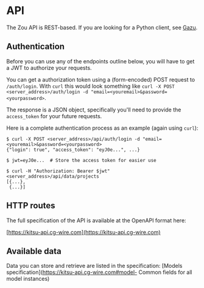 # API

The Zou API is REST-based. If you are looking for a Python client, see [Gazu](https://github.com/cgwire/gazu).

## Authentication

Before you can use any of the endpoints outline below, you will have to get a JWT to authorize your requests.

You can get a authorization token using a (form-encoded) POST request to `/auth/login`. With
`curl` this would look something like `curl -X POST <server_address>/auth/login -d "email=<youremail>&password=<yourpassword>`.

The response is a JSON object, specifically you'll need to provide the `access_token` for your future requests. 
 
Here is a complete authentication process as an example (again using `curl`):

    $ curl -X POST <server_address>/api/auth/login -d "email=<youremail>&password=<yourpassword>
    {"login": true", "access_token": "eyJ0e...", ...}
    
    $ jwt=eyJ0e...  # Store the access token for easier use
    
    $ curl -H "Authorization: Bearer $jwt" <server_address>/api/data/projects
    [{...},
     {...}]

## HTTP routes

The full specification of the API is available at the OpenAPI format here:

[https://kitsu-api.cg-wire.com](https://kitsu-api.cg-wire.com)


## Available data

Data you can store and retrieve are listed in the specification:
[Models specification](https://kitsu-api.cg-wire.com#model- Common fields for all model instances)
